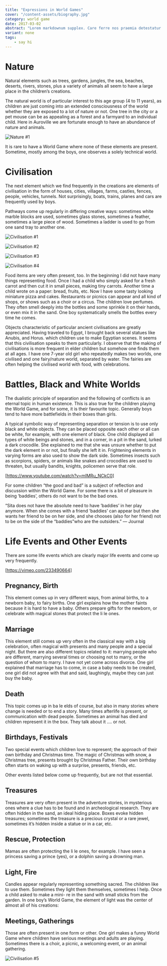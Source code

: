 ```yaml
---
title: "Expressions in World Games"
cover: "/content-assets/biography.jpg"
category: world game
date: 2017-03-02
abstract: "Lorem markdownum supplex. Care ferre nos praemia detestatur oderit vitatumque, tardius pello ostentare; dixit."
variant: none
tags:
    - say hi
---
```

# Nature

Natural elements such as trees, gardens, jungles, the sea, beaches, deserts, rivers, stones, plus a variety of animals all seem to have a large place in the children’s creations. 

The natural world is of particular interest to this age group (4 to 11 years), as children are just coming into an extended consciousness of the world whether they are exposed to a lot of nature or not. One tree in the city or a pet mouse can be as appealing as a forest and a farmyard to an individual child. Here in Auroville we are fortunate enough to have an abundance of nature and animals. 

![Nature #1](/content-assets/expressions/expressions1_1600X1000.jpg)

It is rare to have a World Game where none of these elements are present. Sometime, mostly among the boys, one observes a solely technical world.

# Civilisation

The next element which we find frequently in the creations are elements of civilisation in the form of houses, cities, villages, farms, castles, fences, people, vehicles, tunnels. Not surprisingly, boats, trains, planes and cars are frequently used by boys.

Pathways come up regularly in differing creative ways: sometimes white marble blocks are used, sometimes glass stones, sometimes a feather, sometimes a large piece of wood. Sometimes a ladder is used to go from one sand tray to another one.

![Civilisation #1](/content-assets/expressions/expression2.jpg)

![Civilisation #2](/content-assets/expressions/expression3.jpg)

![Civilisation #3](/content-assets/expressions/expression4.jpg)

![Civilisation #4](/content-assets/expressions/expression5.jpg)

Food items are very often present, too. In the beginning I did not have many things representing food. Once I had a child who simply asked for a fresh carrot and then cut it in small pieces, making tiny carrots. Another time a child wrote on a paper: bread, fruits, etc. Now I have some tasty looking miniature pizza and cakes. Restaurants or picnics can appear and all kind of shops, or shows such as a choir or a circus. The children love perfumes. They often smell deeply into the bottles and some sprinkle it on their hands, or even mix it in the sand. One boy systematically smells the bottles every time he comes.

Objects characteristic of particular ancient civilisations are greatly appreciated. Having traveled to Egypt, I brought back several statues like Anubis, and Horus. which children use to make Egyptian scenes. It seems that this civilisation speaks to them particularly. I observe that the making of civilisations is more frequent in elder children but somehow one finds them at all ages. I have one 7-year old girl who repeatedly makes two worlds, one civilised and one fairy/nature world, separated by water. The fairies are often helping the civilised world with food, with celebrations.

# Battles, Black and White Worlds

The dualistic principle of separation and the following of conflicts is an eternal topic in human existence. This is also true for the children playing the World Game, and for some, it is their favourite topic. Generally boys tend to have more battlefields in their boxes than girls.

A typical symbolic way of representing separation or tension is to use only black and white objects. They can be placed opposite each other or all can be white, for example, with one element of black. One child displayed all types of white beings and stones, and in a corner, in a pit in the sand, lurked a dark crocodile. She explained to me that she was unsure whether to put the dark element in or not, but finally she left it in. Frightening elements in varying forms are also used to show the dark side. Sometimes insects such as scorpions, spiders, or animals like snakes and crocodiles are used to threaten, but usually bandits, knights, policemen serve that role.

[https://www.youtube.com/watch?v=mIMRu_NCkC0]

For some children “the good and bad” is a subject of reflection and discussion within the World Game. For some there is a bit of pleasure in being ‘baddies’, others do not want to be the bad ones.

“Sita does not have the absolute need to have ’baddies’ in her play anymore. When she comes with a friend ‘baddies’ can appear but then she wants her friend to be on her side, and she chooses (also for her friend) not to be on the side of the “baddies”who are the outsiders.” — Journal

# Life Events and Other Events

There are some life events which are clearly major life events and come up very frequently.

[https://vimeo.com/233490664]

## Pregnancy, Birth

This element comes up in very different ways, from animal births, to a newborn baby, to fairy births. One girl explains how the mother faints because it is hard to have a baby. Others prepare gifts for the newborn, or celebrate with magical stones that protect the li le ones.

## Marriage

This element still comes up very often in the classical way with a big celebration, often magical with presents and many people and a special night. But there are also different topics related to it: marrying people who are different, marrying several times or choosing not to marry, or the question of whom to marry. I have not yet come across divorce. One girl explained that marriage has to come, in case a baby needs to be created, one girl did not agree with that and said, laughingly, maybe they can just buy the baby.

## Death

This topic comes up in ba le elds of course, but also in many stories where change is needed or to end a story. Many times afterlife is present, or communication with dead people. Sometimes an animal has died and children represent it in the box. They talk about it .... or not.

## Birthdays, Festivals

Two special events which children love to represent; the approach of their own birthday and Christmas time. The magic of Christmas with snow, a Christmas tree, presents brought by Christmas Father. Their own birthday often starts on waking up with a surprise, presents, friends, etc.

Other events listed below come up frequently, but are not that essential.

## Treasures

Treasures are very often present in the adventure stories, in mysterious ones where a clue has to be found and in archeological research. They are often hidden in the sand, an ideal hiding place. Boxes evoke hidden treasures; sometimes the treasure is a precious crystal or a rare jewel, sometimes it’s hidden inside a statue or in a car, etc.

## Rescue, Protection

Mamas are often protecting the li le ones, for example. I have seen a princess saving a prince (yes), or a dolphin saving a drowning man.

## Light, Fire

Candles appear regularly representing something sacred. The children like to use them. Sometimes they light them themselves, sometimes I help. Once a child asked to make a mini- re in the sand with small sticks from the garden. In one boy’s World Game, the element of light was the center of almost all of his creations:

## Meetings, Gatherings

Those are often present in one form or other. One girl makes a funny World Game where children have serious meetings and adults are playing. Sometimes there is a choir, a picnic, a welcoming event, or an animal gathering.

![Civilisation #5](/content-assets/expressions/expression6_1184X900.jpg)
